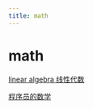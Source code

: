 ```yaml
---
title: math
---
```


# math

[](https://www.bilibili.com/video/av15463995)

[linear algebra 线性代数](math/linear%20algebra%20线性代数%20ac561558912443a5b0eb0d89607a0f27.md)

[程序员的数学](math/程序员的数学%202782bcf2e1c1444a941a0f8f8cb9438c.md)
